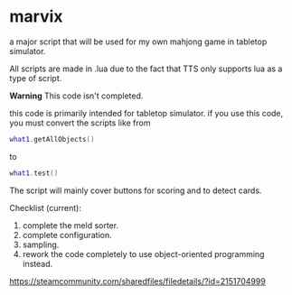 # marvix
a major script that will be used for my own mahjong game in tabletop simulator.

All scripts are made in .lua due to the fact that TTS only supports lua as a type of script.

**Warning** This code isn't completed.

this code is primarily intended for tabletop simulator. if you use this code, you must convert the scripts like from 
```lua 
what1.getAllObjects()
```
to
```lua
what1.test()
```

The script will mainly cover buttons for scoring and to detect cards.

Checklist (current):
1. complete the meld sorter.
2. complete configuration.
3. sampling.
4. rework the code completely to use object-oriented programming instead.

https://steamcommunity.com/sharedfiles/filedetails/?id=2151704999
